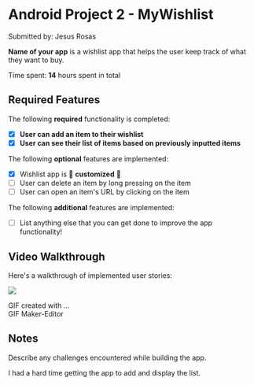 # Android Project 2 - MyWishlist

Submitted by: Jesus Rosas

**Name of your app** is a wishlist app that helps the user keep track of what they want to buy.

Time spent: **14** hours spent in total

## Required Features

The following **required** functionality is completed:

- [x] **User can add an item to their wishlist**
- [x] **User can see their list of items based on previously inputted items**

The following **optional** features are implemented:

- [x] Wishlist app is 🎨 **customized** 🎨
- [ ] User can delete an item by long pressing on the item
- [ ] User can open an item's URL by clicking on the item

The following **additional** features are implemented:

* [ ] List anything else that you can get done to improve the app functionality!

## Video Walkthrough

Here's a walkthrough of implemented user stories:

<img src=Wishlist.gif />

<!-- Replace this with whatever GIF tool you used! -->
GIF created with ...  
GIF Maker-Editor

## Notes

Describe any challenges encountered while building the app.

I had a hard time getting the app to add and display the list.
